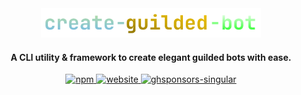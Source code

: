 <div align="center">
<img width=70% src="https://raw.githubusercontent.com/CompeyDev/create-guilded-bot/main/assets/primary-logo_color.png">
<h4>A CLI utility & framework to create elegant guilded bots with ease. </h4>
<a href="https://npm.im/create-guilded-bot"> <img alt="npm" height="45" src="https://cdn.jsdelivr.net/npm/@intergrav/devins-badges@2/assets/cozy/available/npm_vector.svg"> </a>
<a href="https://p.devcomp.xyz/blog/create-guilded-bot"> <img alt="website" height="45" src="https://cdn.jsdelivr.net/npm/@intergrav/devins-badges@2/assets/cozy/documentation/website_vector.svg"> </a>
<a href="https://github.com/sponsors/CompeyDev"> <img alt="ghsponsors-singular" height="45" src="https://cdn.jsdelivr.net/npm/@intergrav/devins-badges@2/assets/cozy/donate/ghsponsors-singular_vector.svg"> </a>
</div>

